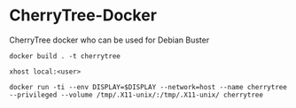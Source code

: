# CherryTree-Docker
CherryTree docker who can be used for Debian Buster

`docker build . -t cherrytree`

`xhost local:<user>`

`docker run -ti --env DISPLAY=$DISPLAY --network=host --name cherrytree --privileged --volume /tmp/.X11-unix/:/tmp/.X11-unix/ cherrytree`


